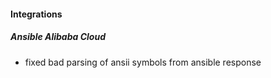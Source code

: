 
#### Integrations
##### Ansible Alibaba Cloud
- fixed bad parsing of ansii symbols from ansible response